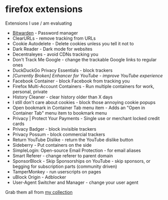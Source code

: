 # firefox extensions

Extensions I use / am evaluating

* [Bitwarden](https://addons.mozilla.org/en-US/firefox/addon/bitwarden-password-manager/) - Password manager
* ClearURLs - remove tracking from URLs
* Cookie Autodelete - Delete cookies unless you tell it not to
* Dark Reader - Dark mode for websites
* Decentraleyes - avoid CDNs tracking you
* Don't Track Me Google - change the trackable Google links to regular ones
* DuckDuckGo Privacy Essentials - block trackers
* _\[Currently Broken] Enhancer for YouTube - improve YouTube experience_
* Facebook Container - block Facebook from tracking you
* Firefox Multi-Account Containers - Run multiple containers for work, personal, private
* History Cleaner - clear history older than X days
* I still don't care about cookies - block those annoying cookie popups
* Open bookmark in Container Tab menu item - Adds an "Open in Container Tab" menu item to bookmark menu
* Privacy | Protect Your Payments - Single use or merchant locked credit cards
* Privacy Badger - block invisible trackers
* Privacy Possum - block commercial trackers
* Return YouTube Dislike - return the YouTube dislike button
* Sideberry - Put containers on the side
* SimpleLogin: Open-source Email Protection - for email aliases
* Smart Referer - change referer to parent domain
* SponsorBlock - Skip Sponsorships on YouTube - skip sponsors, or begging for subscription parts (community driven)
* TamperMonkey - run userscripts on pages
* uBlock Origin - Adblocker
* User-Agent Switcher and Manager - change your user agent

Grab them all from [my collection](https://addons.mozilla.org/en-US/firefox/collections/xoke/xoke/)
